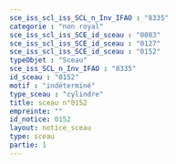 ```yaml
---
sce_iss_scl_iss_SCL_n_Inv_IFAO : "8335"
categorie : "non royal"
sce_iss_scl_iss_SCE_id_sceau : "0083"
sce_iss_scl_iss_SCE_id_sceau : "0127"
sce_iss_scl_iss_SCE_id_sceau : "0152"
typeObjet : "Sceau"
sce_iss_SCL_n_Inv_IFAO : "8335"
id_sceau : "0152"
motif : "indéterminé"
type_sceau : "cylindre"
title: sceau n°0152
empreinte: ""
id_notice: 0152
layout: notice_sceau
type: sceau
partie: 1
---
```

